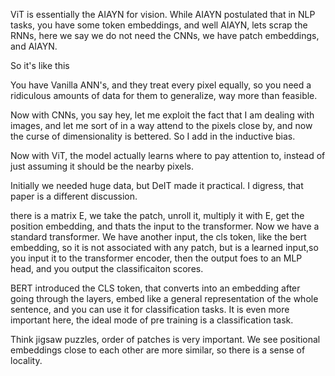 ViT is essentially the AIAYN for vision. While AIAYN postulated that in NLP tasks, you have some token embeddings, and well AIAYN, lets scrap the RNNs, here we say we do not need the CNNs, we have patch embeddings, and AIAYN.

So it's like this

You have Vanilla ANN's, and they treat every pixel equally, so you need a ridiculous amounts of data for them to generalize, way more than feasible.

Now with CNNs, you say hey, let me exploit the fact that I am dealing with images, and let me sort of in a way attend to the pixels close by, and now the curse of dimensionality is bettered. So I add in the inductive bias.

Now with ViT, the model actually learns where to pay attention to, instead of just assuming it should be the nearby pixels.

Initially we needed huge data, but DeIT made it practical. I digress, that paper is a different discussion.

there is a matrix E, we take the patch, unroll it, multiply it with E, get the position embedding, and thats the input to the transformer. Now we have a standard transformer. We have another input, the cls token, like the bert embedding, so it is not associated with any patch, but is a learned input,so you input it to the transformer encoder, then the output foes to an MLP head, and you output the classificaiton scores.

BERT introduced the CLS token, that converts into an embedding after going through the layers, embed like a general representation of the whole sentence, and you can use it for classification tasks.
It is even more important here, the ideal mode of pre training is a classification task.

Think jigsaw puzzles, order of patches is very important. We see positional embeddings close to each other are more similar, so there is a sense of locality.
